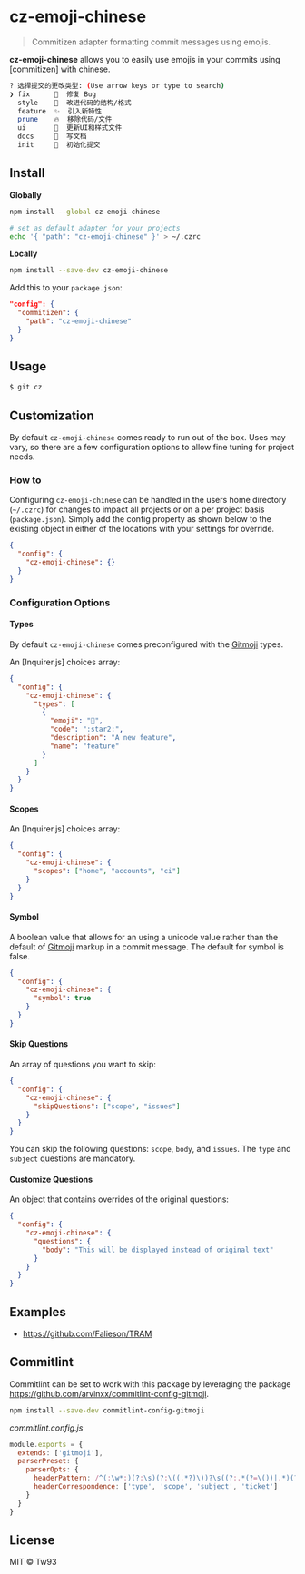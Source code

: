 # cz-emoji-chinese

> Commitizen adapter formatting commit messages using emojis.

**cz-emoji-chinese** allows you to easily use emojis in your commits using [commitizen] with chinese.

```sh
? 选择提交的更改类型: (Use arrow keys or type to search)
❯ fix      🐛  修复 Bug 
  style    🎨  改进代码的结构/格式 
  feature  ✨  引入新特性 
  prune    🔥  移除代码/文件 
  ui       💄  更新UI和样式文件 
  docs     📝  写文档 
  init     🎉  初始化提交 
```

## Install

**Globally**

```bash
npm install --global cz-emoji-chinese

# set as default adapter for your projects
echo '{ "path": "cz-emoji-chinese" }' > ~/.czrc
```

**Locally**

```bash
npm install --save-dev cz-emoji-chinese
```

Add this to your `package.json`:

```json
"config": {
  "commitizen": {
    "path": "cz-emoji-chinese"
  }
}
```

## Usage

```sh
$ git cz
```

## Customization

By default `cz-emoji-chinese` comes ready to run out of the box. Uses may vary, so there are a few configuration options to allow fine tuning for project needs.

### How to

Configuring `cz-emoji-chinese` can be handled in the users home directory (`~/.czrc`) for changes to impact all projects or on a per project basis (`package.json`). Simply add the config property as shown below to the existing object in either of the locations with your settings for override.

```json
{
  "config": {
    "cz-emoji-chinese": {}
  }
}
```

### Configuration Options

#### Types

By default `cz-emoji-chinese` comes preconfigured with the [Gitmoji](https://gitmoji.carloscuesta.me/) types.

An [Inquirer.js] choices array:

```json
{
  "config": {
    "cz-emoji-chinese": {
      "types": [
        {
          "emoji": "🌟",
          "code": ":star2:",
          "description": "A new feature",
          "name": "feature"
        }
      ]
    }
  }
}
```

#### Scopes

An [Inquirer.js] choices array:

```json
{
  "config": {
    "cz-emoji-chinese": {
      "scopes": ["home", "accounts", "ci"]
    }
  }
}
```

#### Symbol

A boolean value that allows for an using a unicode value rather than the default of [Gitmoji](https://gitmoji.carloscuesta.me/) markup in a commit message. The default for symbol is false.

```json
{
  "config": {
    "cz-emoji-chinese": {
      "symbol": true
    }
  }
}
```

#### Skip Questions

An array of questions you want to skip:

```json
{
  "config": {
    "cz-emoji-chinese": {
      "skipQuestions": ["scope", "issues"]
    }
  }
}
```

You can skip the following questions: `scope`, `body`, and `issues`. The `type` and `subject` questions are mandatory.


#### Customize Questions

An object that contains overrides of the original questions:

```json
{
  "config": {
    "cz-emoji-chinese": {
      "questions": {
        "body": "This will be displayed instead of original text"
      }
    }
  }
}
```

## Examples

- https://github.com/Falieson/TRAM

## Commitlint

Commitlint can be set to work with this package by leveraging the package https://github.com/arvinxx/commitlint-config-gitmoji.

```bash
npm install --save-dev commitlint-config-gitmoji
```

_commitlint.config.js_

```js
module.exports = {
  extends: ['gitmoji'],
  parserPreset: {
    parserOpts: {
      headerPattern: /^(:\w*:)(?:\s)(?:\((.*?)\))?\s((?:.*(?=\())|.*)(?:\(#(\d*)\))?/,
      headerCorrespondence: ['type', 'scope', 'subject', 'ticket']
    }
  }
}
```

## License

MIT © Tw93
